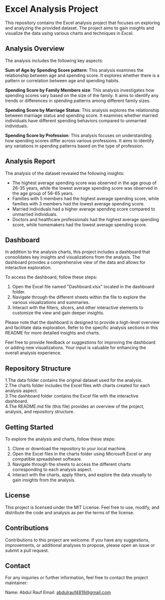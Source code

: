 # Excel Analysis Project

This repository contains the Excel analysis project that focuses on exploring and analyzing the provided dataset. The project aims to gain insights and visualize the data using various charts and techniques in Excel.

## Analysis Overview
The analysis includes the following key aspects:

****Sum of Age by Spending Score pattern****: This analysis examines the relationship between age and spending score. It explores whether there is a pattern or correlation between age and spending habits.

****Spending Score by Family Members size****: This analysis investigates how spending scores vary based on the size of the family. It aims to identify any trends or differences in spending patterns among different family sizes.

****Spending Score by Marriage Status****: This analysis explores the relationship between marriage status and spending score. It examines whether married individuals have different spending behaviors compared to unmarried individuals.

****Spending Score by Profession****: This analysis focuses on understanding how spending scores differ across various professions. It aims to identify any variations in spending patterns based on the type of profession.

## Analysis Report
The analysis of the dataset revealed the following insights:

- The highest average spending score was observed in the age group of 26-35 years, while the lowest average spending score was observed in the age group of 56-65 years.
- Families with 5 members had the highest average spending score, while families with 3 members had the lowest average spending score.
- Married individuals had a higher average spending score compared to unmarried individuals.
- Doctors and healthcare professionals had the highest average spending score, while homemakers had the lowest average spending score.

## Dashboard
In addition to the analysis charts, this project includes a dashboard that consolidates key insights and visualizations from the analysis. The dashboard provides a comprehensive view of the data and allows for interactive exploration.

To access the dashboard, follow these steps:

1. Open the Excel file named "Dashboard.xlsx" located in the dashboard folder.
2. Navigate through the different sheets within the file to explore the various visualizations and summaries.
3. Interact with the filters, slicers, and other interactive elements to customize the view and gain deeper insights.

Please note that the dashboard is designed to provide a high-level overview and facilitate data exploration. Refer to the specific analysis sections in this README for more detailed insights and charts.

Feel free to provide feedback or suggestions for improving the dashboard or adding new visualizations. Your input is valuable for enhancing the overall analysis experience.

## Repository Structure
1.The data folder contains the original dataset used for the analysis.  
2.The charts folder includes the Excel files with charts created for each analysis aspect.  
3.The dashboard folder contains the Excel file with the interactive dashboard.  
4.The README.md file (this file) provides an overview of the project, analysis, and repository structure.  

## Getting Started
To explore the analysis and charts, follow these steps:

1. Clone or download the repository to your local machine.
2. Open the Excel files in the charts folder using Microsoft Excel or any compatible spreadsheet software.
3. Navigate through the sheets to access the different charts corresponding to each analysis aspect.
4. Interact with the charts, apply filters, and explore the data visually to gain insights from the analysis.

## License
This project is licensed under the MIT License. Feel free to use, modify, and distribute the code and analysis as per the terms of the license.

## Contributions
Contributions to this project are welcome. If you have any suggestions, improvements, or additional analyses to propose, please open an issue or submit a pull request.

## Contact
For any inquiries or further information, feel free to contact the project maintainer:

Name: Abdul Rauf
Email: abdulrauf4819@gmail.com
